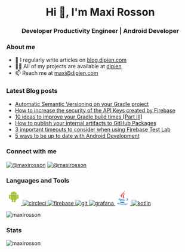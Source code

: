<h1 align="center">Hi 👋, I'm Maxi Rosson</h1> 

<h3 align="center">Developer Productivity Engineer | Android Developer</h3>

### About me
- 📝 I regularly write articles on [blog.dipien.com](blog.dipien.com)
- 👨‍💻 All of my projects are available at [dipien](https://github.com/dipien)
- 📫 Reach me at maxi@dipien.com

### Latest Blog posts
<!-- BLOG-POST-LIST:START -->
- [Automatic Semantic Versioning on your Gradle project](https://blog.dipien.com/automatic-semantic-versioning-on-your-gradle-project-6343b626b27b?source=rss----37b2d1091422---4)
- [How to increase the security of the API Keys created by Firebase](https://blog.dipien.com/how-to-increase-the-security-of-the-api-keys-created-by-firebase-e9be0925526b?source=rss----37b2d1091422---4)
- [10 ideas to improve your Gradle build times [Part III]](https://blog.dipien.com/10-ideas-to-improve-your-gradle-build-times-part-iii-db06392f253?source=rss----37b2d1091422---4)
- [How to publish your internal artifacts to GitHub Packages](https://blog.dipien.com/how-to-publish-your-internal-artifacts-to-github-packages-5447e7e82e80?source=rss----37b2d1091422---4)
- [3 important timeouts to consider when using Firebase Test Lab](https://blog.dipien.com/3-important-timeouts-to-consider-when-using-firebase-test-lab-a4ecbae79e88?source=rss----37b2d1091422---4)
- [5 ways to be up to date with Android Development](https://blog.dipien.com/5-ways-to-be-up-to-date-with-android-development-f4fe05a3a06f?source=rss----37b2d1091422---4)
<!-- BLOG-POST-LIST:END -->

### Connect with me
<p align="left">
<a href="https://twitter.com/maxirosson" target="blank"><img align="center" src="https://raw.githubusercontent.com/rahuldkjain/github-profile-readme-generator/master/src/images/icons/Social/twitter.svg" alt="@maxirosson" height="30" width="40" /></a>
<a href="https://medium.com/@maxirosson" target="blank"><img align="center" src="https://raw.githubusercontent.com/rahuldkjain/github-profile-readme-generator/master/src/images/icons/Social/medium.svg" alt="@maxirosson" height="30" width="40" /></a>
</p>

### Languages and Tools
<p align="left"> <a href="https://developer.android.com" target="_blank"> <img src="https://raw.githubusercontent.com/devicons/devicon/master/icons/android/android-original-wordmark.svg" alt="android" width="40" height="40"/> </a> <a href="https://circleci.com" target="_blank"> <img src="https://www.vectorlogo.zone/logos/circleci/circleci-icon.svg" alt="circleci" width="40" height="40"/> </a> <a href="https://firebase.google.com/" target="_blank"> <img src="https://www.vectorlogo.zone/logos/firebase/firebase-icon.svg" alt="firebase" width="40" height="40"/> </a> <a href="https://git-scm.com/" target="_blank"> <img src="https://www.vectorlogo.zone/logos/git-scm/git-scm-icon.svg" alt="git" width="40" height="40"/> </a> <a href="https://grafana.com" target="_blank"> <img src="https://www.vectorlogo.zone/logos/grafana/grafana-icon.svg" alt="grafana" width="40" height="40"/> </a> <a href="https://www.java.com" target="_blank"> <img src="https://raw.githubusercontent.com/devicons/devicon/master/icons/java/java-original.svg" alt="java" width="40" height="40"/> </a> <a href="https://kotlinlang.org" target="_blank"> <img src="https://www.vectorlogo.zone/logos/kotlinlang/kotlinlang-icon.svg" alt="kotlin" width="40" height="40"/> </a> </p>

<p align="left"> <img src=https://github-readme-stats.vercel.app/api/top-langs/?username=maxirosson&layout=compact alt=maxirosson /> </p>

### Stats
<p align="left"> <img src=https://github-readme-stats.vercel.app/api?username=maxirosson&show_icons=true alt=maxirosson /> </p>




